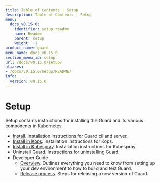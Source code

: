 ```yaml
---
title: Table of Contents | Setup
description: Table of Contents | Setup
menu:
  docs_v0.15.0:
    identifier: setup-readme
    name: Readme
    parent: setup
    weight: -1
product_name: guard
menu_name: docs_v0.15.0
section_menu_id: setup
url: /docs/v0.15.0/setup/
aliases:
- /docs/v0.15.0/setup/README/
info:
  version: v0.15.0
---
```


# Setup

Setup contains instructions for installing the Guard and its various components in Kubernetes.

- [Install](/docs/v0.15.0/setup/install). Installation instructions for Guard cli and server.
- [Install in Kops](/docs/v0.15.0/setup/install-kops). Installation instructions for Kops.
- [Install in Kubespray](/docs/v0.15.0/setup/install-kubespray). Installation instructions for Kubespray.
- [Uninstall Guard](/docs/v0.15.0/setup/uninstall). Instructions for uninstalling Guard.
- Developer Guide
  - [Overview](/docs/v0.15.0/setup/developer-guide/overview). Outlines everything you need to know from setting up your dev environment to how to build and test Guard.
  - [Release process](/docs/v0.15.0/setup/developer-guide/release). Steps for releasing a new version of Guard.
